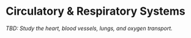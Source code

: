 # Circulatory & Respiratory Systems

_TBD: Study the heart, blood vessels, lungs, and oxygen transport._